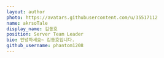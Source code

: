 ```yaml
---
layout: author
photo: https://avatars.githubusercontent.com/u/35517112
name: akrsoTale
display_name: 김동호
position: Server Team Leader
bio: 안녕하세요~ 김동호입니다.
github_username: phantom1208
---  
```


